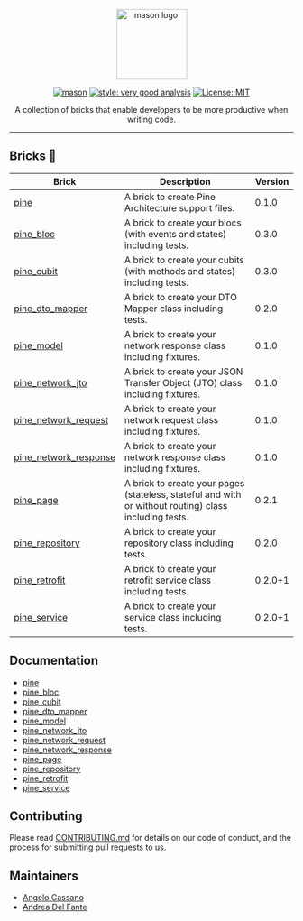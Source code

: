 <p align="center">
<img src="https://raw.githubusercontent.com/felangel/mason/master/assets/mason_full.png" height="125" alt="mason logo" />
</p>

<p align="center">
<a href="https://github.com/felangel/mason/actions"><img src="https://github.com/felangel/mason/workflows/mason/badge.svg" alt="mason"></a>
<a href="https://pub.dev/packages/very_good_analysis"><img src="https://img.shields.io/badge/style-very_good_analysis-B22C89.svg" alt="style: very good analysis"></a>
<a href="https://opensource.org/licenses/MIT"><img src="https://img.shields.io/badge/license-MIT-purple.svg" alt="License: MIT"></a>
</p>

<p align="center">
A collection of bricks that enable developers to be more productive when writing code.
</p>

---

## Bricks 🧱

| Brick                                                                      | Description                                                                                          | Version |
|----------------------------------------------------------------------------|------------------------------------------------------------------------------------------------------|---------|
| [pine](https://brickhub.dev/bricks/pine)                                   | A brick to create Pine Architecture support files.                                                   | 0.1.0   |
| [pine_bloc](https://brickhub.dev/bricks/pine_bloc)                         | A brick to create your blocs (with events and states) including tests.                               | 0.3.0   |
| [pine_cubit](https://brickhub.dev/bricks/pine_cubit)                       | A brick to create your cubits (with methods and states) including tests.                             | 0.3.0   |
| [pine_dto_mapper](https://brickhub.dev/bricks/pine_dto_mapper)             | A brick to create your DTO Mapper class including tests.                                             | 0.2.0   |
| [pine_model](https://brickhub.dev/bricks/pine_model)                       | A brick to create your network response class including fixtures.                                    | 0.1.0   |
| [pine_network_jto](https://brickhub.dev/bricks/pine_network_jto)           | A brick to create your JSON Transfer Object (JTO) class including fixtures.                          | 0.1.0   |
| [pine_network_request](https://brickhub.dev/bricks/pine_network_request)   | A brick to create your network request class including fixtures.                                     | 0.1.0   |
| [pine_network_response](https://brickhub.dev/bricks/pine_network_response) | A brick to create your network response class including fixtures.                                    | 0.1.0   |
| [pine_page](https://brickhub.dev/bricks/pine_page)                         | A brick to create your pages (stateless, stateful and with or without routing) class including tests. | 0.2.1   |
| [pine_repository](https://brickhub.dev/bricks/pine_repository)             | A brick to create your repository class including tests.                                             | 0.2.0   |
| [pine_retrofit](https://brickhub.dev/bricks/pine_retrofit)                 | A brick to create your retrofit service class including tests.                                       | 0.2.0+1 |
| [pine_service](https://brickhub.dev/bricks/pine_service)                   | A brick to create your service class including tests.                                                | 0.2.0+1 |

## Documentation

- [pine](https://github.com/MyLittleSuite/pine_bricks/tree/master/pine)
- [pine_bloc](https://github.com/MyLittleSuite/pine_bricks/tree/master/pine_bloc)
- [pine_cubit](https://github.com/MyLittleSuite/pine_bricks/tree/master/pine_cubit)
- [pine_dto_mapper](https://github.com/MyLittleSuite/pine_bricks/tree/master/pine_dto_mapper)
- [pine_model](https://github.com/MyLittleSuite/pine_bricks/tree/master/pine_model)
- [pine_network_jto](https://github.com/MyLittleSuite/pine_bricks/tree/master/pine_network_jto)
- [pine_network_request](https://github.com/MyLittleSuite/pine_bricks/tree/master/pine_network_request)
- [pine_network_response](https://github.com/MyLittleSuite/pine_bricks/tree/master/pine_network_response)
- [pine_page](https://github.com/MyLittleSuite/pine_bricks/tree/master/pine_page)
- [pine_repository](https://github.com/MyLittleSuite/pine_bricks/tree/master/pine_repository)
- [pine_retrofit](https://github.com/MyLittleSuite/pine_bricks/tree/master/pine_retrofit)
- [pine_service](https://github.com/MyLittleSuite/pine_bricks/tree/master/pine_service)

## Contributing

Please read [CONTRIBUTING.md](https://github.com/MyLittleSuite/pine_bricks/tree/master/CONTRIBUTING.md) for details on
our code of conduct, and the process for submitting pull requests to us.

## Maintainers

- [Angelo Cassano](https://github.com/AngeloAvv)
- [Andrea Del Fante](https://github.com/andreadelfante)
